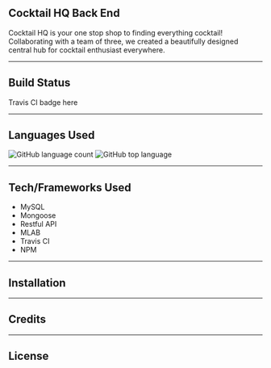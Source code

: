 ## Cocktail HQ Back End
Cocktail HQ is your one stop shop to finding everything cocktail! Collaborating with a team of three, we created a beautifully designed central hub for cocktail enthusiast everywhere.

---

## Build Status
Travis CI badge here

---

## Languages Used
![GitHub language count](https://img.shields.io/github/languages/count/lrmccann/Cocktail-HQ-BE?color=lime%20green%20&style=plastic)       ![GitHub top language](https://img.shields.io/github/languages/top/lrmccann/COCKTAIL-HQ-BE?color=yellow&style=plastic)

--- 

## Tech/Frameworks Used
- MySQL
- Mongoose
- Restful API
- MLAB
- Travis CI
- NPM

---

## Installation

---

## Credits

---

## License







